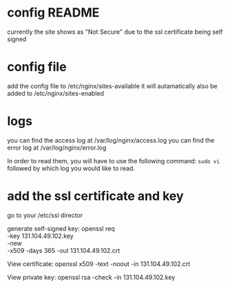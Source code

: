 # config README
currently the site shows as "Not Secure" due to the ssl certificate being self signed

# config file
add the config file to /etc/nginx/sites-available
it will autamatically also be added to /etc/nginx/sites-enabled

# logs
you can find the access log at /var/log/nginx/access.log
you can find the error log at /var/log/nginx/error.log

In order to read them, you will have to use the following command:
`sudo vi` followed by which log you would like to read.

# add the ssl certificate and key
go to your /etc/ssl director

generate self-signed key:
openssl req \
       -key 131.104.49.102.key \
       -new \
       -x509 -days 365 -out 131.104.49.102.crt

View certificate:
openssl x509 -text -noout -in 131.104.49.102.crt

View private key:
openssl rsa -check -in 131.104.49.102.key
